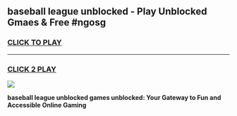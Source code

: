 
## baseball league unblocked - Play Unblocked Gmaes & Free #ngosg
<h3>
<a href="https://news.freeplayer.one?title=baseball_league_unblocked&ref=03M">CLICK TO PLAY</a></h3>
<hr>

<h3>
<a href="https://news.freeplayer.one?title=baseball_league_unblocked&ref=03M">CLICK 2 PLAY</a>
  
</h3>

<a href="https://news.freeplayer.one?title=baseball_league_unblocked&ref=03M"><img src="https://clearcache.store/games.png"></a>


**baseball league unblocked games unblocked: Your Gateway to Fun and Accessible Online Gaming**
